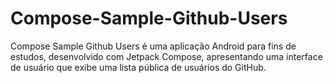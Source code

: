 # Compose-Sample-Github-Users
Compose Sample Github Users é uma aplicação Android para fins de estudos, desenvolvido com Jetpack Compose, apresentando uma interface de usuário que exibe uma lista pública de usuários do GitHub. 
